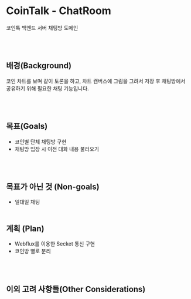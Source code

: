 # CoinTalk - ChatRoom
코인톡 백엔드 서버 채팅방 도메인

<br><br>
## 배경(Background)
코인 차트를 보며 같이 토론을 하고, 차트 캔버스에 그림을 그려서 저장 후 채팅방에서 공유하기 위해 필요한 채팅 기능입니다.

<br><br>
## 목표(Goals)

 - 코인별 단체 채팅방 구현
 - 채팅방 입장 시 이전 대화 내용 불러오기

<br><br>
## 목표가 아닌 것 (Non-goals)
 - 일대일 채팅
<br><br>
## 계획 (Plan)

 - Webflux를 이용한 Secket 통신 구현
 - 코인방 별로 분리

<br><br>
## 이외 고려 사항들(Other Considerations)
